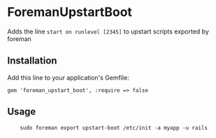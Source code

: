 # ForemanUpstartBoot

Adds the line `start on runlevel [2345]` to upstart scripts exported by foreman

## Installation

Add this line to your application's Gemfile:

    gem 'foreman_upstart_boot', :require => false

## Usage

		sudo foreman export upstart-boot /etc/init -a myapp -u rails